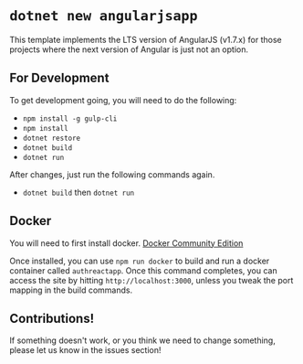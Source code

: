 # `dotnet new angularjsapp`

This template implements the LTS version of AngularJS (v1.7.x) for those projects where the next version of Angular is just not an option.

## For Development

To get development going, you will need to do the following:

- `npm install -g gulp-cli`
- `npm install`
- `dotnet restore`
- `dotnet build`
- `dotnet run`

After changes, just run the following commands again.

-  `dotnet build` then `dotnet run`

## Docker

You will need to first install docker. [Docker Community Edition](https://www.docker.com/community-edition)

Once installed, you can use `npm run docker` to build and run a docker container called `authreactapp`. Once this command completes, you can access the site by hitting `http://localhost:3000`, unless you tweak the port mapping in the build commands.
  
## Contributions!

If something doesn't work, or you think we need to change something, please let us know in the issues section!